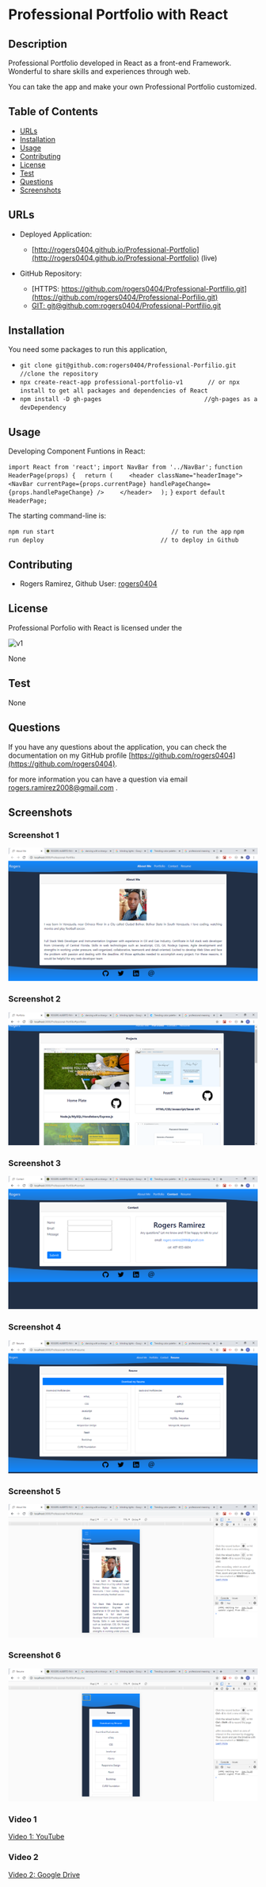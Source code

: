 # Professional Portfolio with React

## Description 

Professional Portfolio developed in React as a front-end Framework. Wonderful to share skills and experiences through web.

You can take the app and make your own Professional Portfolio customized. 


## Table of Contents

* [URLs](#urls)
* [Installation](#installation)
* [Usage](#usage)
* [Contributing](#Contributing)
* [License](#license)
* [Test](#Test)
* [Questions](#questions)
* [Screenshots](#screenshots)


## URLs

* Deployed Application: 
    - [http://rogers0404.github.io/Professional-Portfolio](http://rogers0404.github.io/Professional-Portfolio) (live)

* GitHub Repository:
    - [HTTPS: https://github.com/rogers0404/Professional-Portfilio.git](https://github.com/rogers0404/Professional-Porfilio.git)
    - [GIT: git@github.com:rogers0404/Professional-Portfilio.git](git@github.com:rogers0404/Professional-Porfilio.git)


## Installation

You need some packages to run this application, 

- `git clone git@github.com:rogers0404/Professional-Porfilio.git        //clone the repository`
- `npx create-react-app professional-portfolio-v1       // or npx install to get all packages and dependencies of React`
- `npm install -D gh-pages                             //gh-pages as a devDependency`

## Usage 

Developing Component Funtions in React:

`import React from 'react';`
`import NavBar from '../NavBar';`
`function HeaderPage(props) {`
`  return (`
`    <header className="headerImage">`
`            <NavBar currentPage={props.currentPage} handlePageChange={props.handlePageChange} />`
`    </header>`
`  );`
`}`
`export default HeaderPage;`

The starting command-line is:

`npm run start                                 // to run the app`
`npm run deploy                                 // to deploy in Github`

## Contributing

* Rogers Ramirez, Github User: [rogers0404](http://github.com/rogers0404)


## License

Professional Porfolio with React is licensed under the

![v1](https://img.shields.io/static/v1?label=License&message=None&color=inactive&&style=plastic)

None

## Test

None

## Questions

If you have any questions about the application, you can check the documentation on my GitHub profile [https://github.com/rogers0404](https://github.com/rogers0404).

for more information you can have a question via email [rogers.ramirez2008@gmail.com](rogers.ramirez2008@gmail.com)  .


## Screenshots

### Screenshot 1

![](./src/assets/readme/image1.PNG)

### Screenshot 2

![](./src/assets/readme/image2.PNG)

### Screenshot 3

![](./src/assets/readme/image3.PNG)

### Screenshot 4

![](./src/assets/readme/image4.PNG)

### Screenshot 5

![](./src/assets/readme/image5.PNG)

### Screenshot 6

![](./src/assets/readme/image6.PNG)

### Video 1

[Video 1: YouTube](https://youtu.be/rJUqgRAPIac)

### Video 2

[Video 2: Google Drive](https://drive.google.com/file/d/1jPh6ioIH33oQQdOVNy_d3oNT7tdcM0u1/view)

